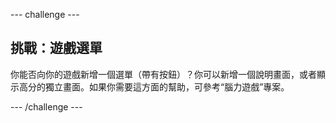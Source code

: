 --- challenge ---
## 挑戰：遊戲選單
你能否向你的遊戲新增一個選單（帶有按鈕）？你可以新增一個說明畫面，或者顯示高分的獨立畫面。如果你需要這方面的幫助，可參考“腦力遊戲”專案。



--- /challenge ---